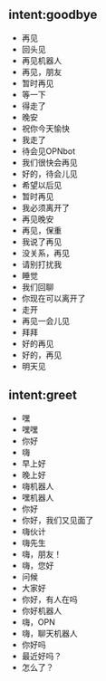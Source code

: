 ## intent:goodbye
- 再见
- 回头见
- 再见机器人
- 再见，朋友
- 暂时再见
- 等一下
- 得走了
- 晚安
- 祝你今天愉快
- 我走了
- 待会见OPNbot
- 我们很快会再见
- 好的，待会儿见
- 希望以后见
- 暂时再见
- 我必须离开了
- 再见晚安
- 再见，保重
- 我说了再见
- 没关系，再见
- 请别打扰我
- 睡觉
- 我们回聊
- 你现在可以离开了
- 走开
- 再见一会儿见
- 拜拜
- 好的再见
- 好的，再见
- 明天见


## intent:greet
- 嘿
- 嘿嘿
- 你好
- 嗨
- 早上好
- 晚上好
- 嗨机器人
- 嘿机器人
- 你好
- 你好，我们又见面了
- 嗨伙计
- 嗨先生
- 嗨，朋友！
- 嗨，您好
- 问候
- 大家好
- 你好，有人在吗
- 你好机器人
- 嗨，OPN
- 嗨，聊天机器人
- 你好吗
- 最近好吗？
- 怎么了？
